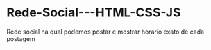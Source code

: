 # Rede-Social---HTML-CSS-JS
Rede social na qual podemos postar e mostrar horario exato de cada postagem
